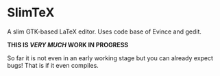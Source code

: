 # SlimTeX
A slim GTK-based LaTeX editor. Uses code base of Evince and gedit.

**THIS IS _VERY MUCH_ WORK IN PROGRESS** 

So far it is not even in an early working stage
but you can already expect bugs!
That is if it even compiles.
